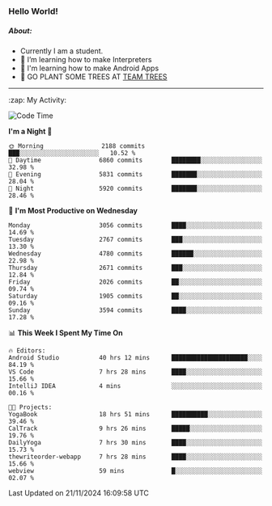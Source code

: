 ### Hello World!

##### About:
- Currently I am a student.
- 🌱 I’m learning how to make Interpreters
- 🌱 I'm learning how to make Android Apps
- 🌱 GO PLANT SOME TREES AT [TEAM TREES](https://teamtrees.org/)

---
  <summary>:zap: My Activity:</summary>
  
<!--START_SECTION:waka-->
![Code Time](http://img.shields.io/badge/Code%20Time-1%2C629%20hrs%2051%20mins-blue)

**I'm a Night 🦉** 

```text
🌞 Morning                2188 commits        ███░░░░░░░░░░░░░░░░░░░░░░   10.52 % 
🌆 Daytime                6860 commits        ████████░░░░░░░░░░░░░░░░░   32.98 % 
🌃 Evening                5831 commits        ███████░░░░░░░░░░░░░░░░░░   28.04 % 
🌙 Night                  5920 commits        ███████░░░░░░░░░░░░░░░░░░   28.46 % 
```
📅 **I'm Most Productive on Wednesday** 

```text
Monday                   3056 commits        ████░░░░░░░░░░░░░░░░░░░░░   14.69 % 
Tuesday                  2767 commits        ███░░░░░░░░░░░░░░░░░░░░░░   13.30 % 
Wednesday                4780 commits        ██████░░░░░░░░░░░░░░░░░░░   22.98 % 
Thursday                 2671 commits        ███░░░░░░░░░░░░░░░░░░░░░░   12.84 % 
Friday                   2026 commits        ██░░░░░░░░░░░░░░░░░░░░░░░   09.74 % 
Saturday                 1905 commits        ██░░░░░░░░░░░░░░░░░░░░░░░   09.16 % 
Sunday                   3594 commits        ████░░░░░░░░░░░░░░░░░░░░░   17.28 % 
```


📊 **This Week I Spent My Time On** 

```text
🔥 Editors: 
Android Studio           40 hrs 12 mins      █████████████████████░░░░   84.19 % 
VS Code                  7 hrs 28 mins       ████░░░░░░░░░░░░░░░░░░░░░   15.66 % 
IntelliJ IDEA            4 mins              ░░░░░░░░░░░░░░░░░░░░░░░░░   00.16 % 

🐱‍💻 Projects: 
YogaBook                 18 hrs 51 mins      ██████████░░░░░░░░░░░░░░░   39.46 % 
CalTrack                 9 hrs 26 mins       █████░░░░░░░░░░░░░░░░░░░░   19.76 % 
DailyYoga                7 hrs 30 mins       ████░░░░░░░░░░░░░░░░░░░░░   15.73 % 
thewriteorder-webapp     7 hrs 28 mins       ████░░░░░░░░░░░░░░░░░░░░░   15.66 % 
webview                  59 mins             █░░░░░░░░░░░░░░░░░░░░░░░░   02.07 % 
```


 Last Updated on 21/11/2024 16:09:58 UTC
<!--END_SECTION:waka-->
